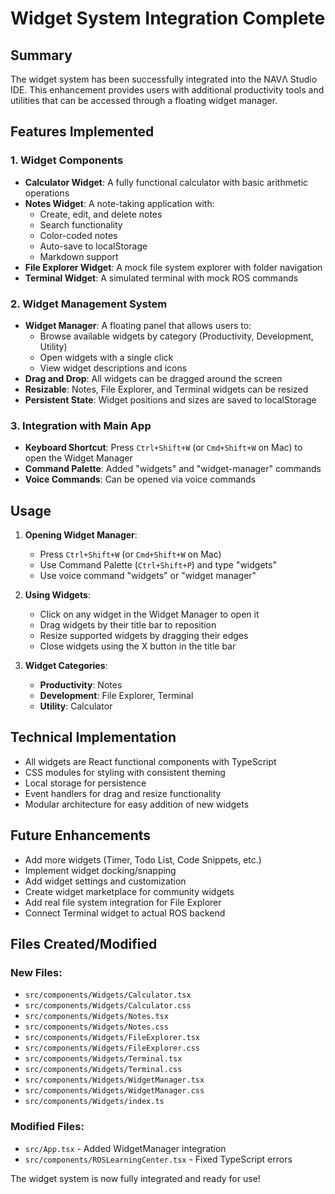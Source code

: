 # Widget System Integration Complete

## Summary

The widget system has been successfully integrated into the NAVΛ Studio IDE. This enhancement provides users with additional productivity tools and utilities that can be accessed through a floating widget manager.

## Features Implemented

### 1. Widget Components
- **Calculator Widget**: A fully functional calculator with basic arithmetic operations
- **Notes Widget**: A note-taking application with:
  - Create, edit, and delete notes
  - Search functionality
  - Color-coded notes
  - Auto-save to localStorage
  - Markdown support
- **File Explorer Widget**: A mock file system explorer with folder navigation
- **Terminal Widget**: A simulated terminal with mock ROS commands

### 2. Widget Management System
- **Widget Manager**: A floating panel that allows users to:
  - Browse available widgets by category (Productivity, Development, Utility)
  - Open widgets with a single click
  - View widget descriptions and icons
- **Drag and Drop**: All widgets can be dragged around the screen
- **Resizable**: Notes, File Explorer, and Terminal widgets can be resized
- **Persistent State**: Widget positions and sizes are saved to localStorage

### 3. Integration with Main App
- **Keyboard Shortcut**: Press `Ctrl+Shift+W` (or `Cmd+Shift+W` on Mac) to open the Widget Manager
- **Command Palette**: Added "widgets" and "widget-manager" commands
- **Voice Commands**: Can be opened via voice commands

## Usage

1. **Opening Widget Manager**:
   - Press `Ctrl+Shift+W` (or `Cmd+Shift+W` on Mac)
   - Use Command Palette (`Ctrl+Shift+P`) and type "widgets"
   - Use voice command "widgets" or "widget manager"

2. **Using Widgets**:
   - Click on any widget in the Widget Manager to open it
   - Drag widgets by their title bar to reposition
   - Resize supported widgets by dragging their edges
   - Close widgets using the X button in the title bar

3. **Widget Categories**:
   - **Productivity**: Notes
   - **Development**: File Explorer, Terminal
   - **Utility**: Calculator

## Technical Implementation

- All widgets are React functional components with TypeScript
- CSS modules for styling with consistent theming
- Local storage for persistence
- Event handlers for drag and resize functionality
- Modular architecture for easy addition of new widgets

## Future Enhancements

- Add more widgets (Timer, Todo List, Code Snippets, etc.)
- Implement widget docking/snapping
- Add widget settings and customization
- Create widget marketplace for community widgets
- Add real file system integration for File Explorer
- Connect Terminal widget to actual ROS backend

## Files Created/Modified

### New Files:
- `src/components/Widgets/Calculator.tsx`
- `src/components/Widgets/Calculator.css`
- `src/components/Widgets/Notes.tsx`
- `src/components/Widgets/Notes.css`
- `src/components/Widgets/FileExplorer.tsx`
- `src/components/Widgets/FileExplorer.css`
- `src/components/Widgets/Terminal.tsx`
- `src/components/Widgets/Terminal.css`
- `src/components/Widgets/WidgetManager.tsx`
- `src/components/Widgets/WidgetManager.css`
- `src/components/Widgets/index.ts`

### Modified Files:
- `src/App.tsx` - Added WidgetManager integration
- `src/components/ROSLearningCenter.tsx` - Fixed TypeScript errors

The widget system is now fully integrated and ready for use!